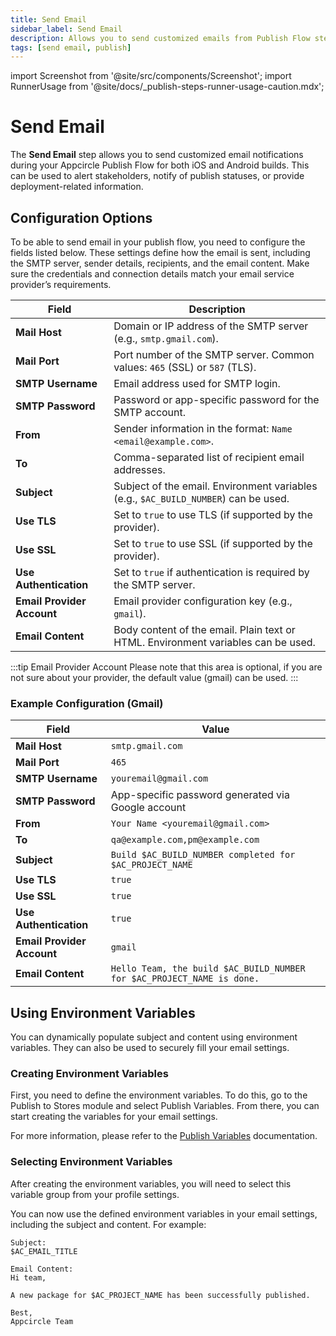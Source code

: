 ```yaml
---
title: Send Email
sidebar_label: Send Email
description: Allows you to send customized emails from Publish Flow steps.
tags: [send email, publish]
---
```


import Screenshot from '@site/src/components/Screenshot';
import RunnerUsage from '@site/docs/\_publish-steps-runner-usage-caution.mdx';

# Send Email

The **Send Email** step allows you to send customized email notifications during your Appcircle Publish Flow for both iOS and Android builds. This can be used to alert stakeholders, notify of publish statuses, or provide deployment-related information.

<RunnerUsage />

<Screenshot url='https://cdn.appcircle.io/docs/assets/BE6186-email1.png' />

## Configuration Options

To be able to send email in your publish flow, you need to configure the fields listed below. These settings define how the email is sent, including the SMTP server, sender details, recipients, and the email content. Make sure the credentials and connection details match your email service provider’s requirements.

<Screenshot url='https://cdn.appcircle.io/docs/assets/BE6186-email2.png' />

<Screenshot url='https://cdn.appcircle.io/docs/assets/BE6186-email3.png' />

| Field                      | Description                                                                                                                                                   |
|---------------------------|---------------------------------------------------------------------------------------------------------------------------------------------------------------|
| **Mail Host**             | Domain or IP address of the SMTP server (e.g., `smtp.gmail.com`).                                                                                              |
| **Mail Port**             | Port number of the SMTP server. Common values: `465` (SSL) or `587` (TLS).                                                                                     |
| **SMTP Username**         | Email address used for SMTP login.                                                                                                                             |
| **SMTP Password**         | Password or app-specific password for the SMTP account.                                                                                                        |
| **From**                  | Sender information in the format: `Name <email@example.com>`.                                                                                                  |
| **To**                    | Comma-separated list of recipient email addresses.                                                                                                             |
| **Subject**               | Subject of the email. Environment variables (e.g., `$AC_BUILD_NUMBER`) can be used.                                                                            |
| **Use TLS**               | Set to `true` to use TLS (if supported by the provider).                                                                                                       |
| **Use SSL**               | Set to `true` to use SSL (if supported by the provider).                                                                                                       |
| **Use Authentication**    | Set to `true` if authentication is required by the SMTP server.                                                                                                |
| **Email Provider Account**| Email provider configuration key (e.g., `gmail`).                                                                                                              |
| **Email Content**         | Body content of the email. Plain text or HTML. Environment variables can be used.                                                                              |

:::tip Email Provider Account
Please note that this area is optional, if you are not sure about your provider, the default value (gmail) can be used.
:::

### Example Configuration (Gmail)

| Field                    | Value                                                                 |
|-------------------------|-----------------------------------------------------------------------|
| **Mail Host**           | `smtp.gmail.com`                                                      |
| **Mail Port**           | `465`                                                                 |
| **SMTP Username**       | `youremail@gmail.com`                                                 |
| **SMTP Password**       | App-specific password generated via Google account                   |
| **From**                | `Your Name <youremail@gmail.com>`                                    |
| **To**                  | `qa@example.com,pm@example.com`                                       |
| **Subject**             | `Build $AC_BUILD_NUMBER completed for $AC_PROJECT_NAME`              |
| **Use TLS**             | `true`                                                                |
| **Use SSL**             | `true`                                                                |
| **Use Authentication**  | `true`                                                                |
| **Email Provider Account** | `gmail`                                                            |
| **Email Content**       | `Hello Team, the build $AC_BUILD_NUMBER for $AC_PROJECT_NAME is done.`|

## Using Environment Variables

You can dynamically populate subject and content using environment variables. They can also be used to securely fill your email settings.

### Creating Environment Variables

First, you need to define the environment variables. To do this, go to the Publish to Stores module and select Publish Variables. From there, you can start creating the variables for your email settings.

<Screenshot url='https://cdn.appcircle.io/docs/assets/BE6186-email6.png' />

For more information, please refer to the [Publish Variables](/publish-module/publish-variables) documentation.

### Selecting Environment Variables

After creating the environment variables, you will need to select this variable group from your profile settings.

<Screenshot url='https://cdn.appcircle.io/docs/assets/BE6186-email5.png' />

<Screenshot url='https://cdn.appcircle.io/docs/assets/BE6186-email4.png' />

You can now use the defined environment variables in your email settings, including the subject and content. For example:

```text
Subject:
$AC_EMAIL_TITLE

Email Content:
Hi team,

A new package for $AC_PROJECT_NAME has been successfully published.

Best,
Appcircle Team
```